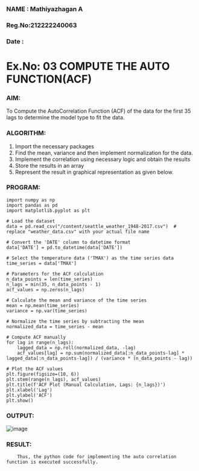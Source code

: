 ### NAME  : Mathiyazhagan A
### Reg.No:212222240063
### Date  :
# Ex.No: 03   COMPUTE THE AUTO FUNCTION(ACF)
### AIM:
To Compute the AutoCorrelation Function (ACF) of the data for the first 35 lags to determine the model
type to fit the data.
### ALGORITHM:
1. Import the necessary packages
2. Find the mean, variance and then implement normalization for the data.
3. Implement the correlation using necessary logic and obtain the results
4. Store the results in an array
5. Represent the result in graphical representation as given below.
### PROGRAM:
```
import numpy as np
import pandas as pd
import matplotlib.pyplot as plt

# Load the dataset
data = pd.read_csv("/content/seattle_weather_1948-2017.csv")  # replace "weather_data.csv" with your actual file name

# Convert the 'DATE' column to datetime format
data['DATE'] = pd.to_datetime(data['DATE'])

# Select the temperature data ('TMAX') as the time series data
time_series = data['TMAX'] 
```
```
# Parameters for the ACF calculation
n_data_points = len(time_series)
n_lags = min(35, n_data_points - 1)
acf_values = np.zeros(n_lags)

# Calculate the mean and variance of the time series
mean = np.mean(time_series)
variance = np.var(time_series)

# Normalize the time series by subtracting the mean
normalized_data = time_series - mean

# Compute ACF manually
for lag in range(n_lags):
    lagged_data = np.roll(normalized_data, -lag)
    acf_values[lag] = np.sum(normalized_data[:n_data_points-lag] * lagged_data[:n_data_points-lag]) / (variance * (n_data_points - lag))

# Plot the ACF values
plt.figure(figsize=(10, 6))
plt.stem(range(n_lags), acf_values)
plt.title(f'ACF Plot (Manual Calculation, Lags: {n_lags})')
plt.xlabel('Lag')
plt.ylabel('ACF')
plt.show()

```
### OUTPUT:
![image](https://github.com/user-attachments/assets/2bdd6f4f-cd26-4e5a-be29-b412c89b7e28)



### RESULT:
        Thus, the python code for implementing the auto correlation function is executed successfully.
